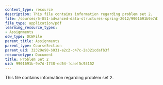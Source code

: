 ```yaml
---
content_type: resource
description: This file contains information regarding problem set 2.
file: /courses/6-851-advanced-data-structures-spring-2012/9901691b9e7d1738ed54fcaef5c93152_MIT6_851S12_ps2.pdf
file_type: application/pdf
learning_resource_types:
- Assignments
ocw_type: OCWFile
parent_title: Assignments
parent_type: CourseSection
parent_uid: 32329e90-b031-e2c2-c47c-2a321cdafb3f
resourcetype: Document
title: Problem Set 2
uid: 9901691b-9e7d-1738-ed54-fcaef5c93152
---
```

This file contains information regarding problem set 2.

